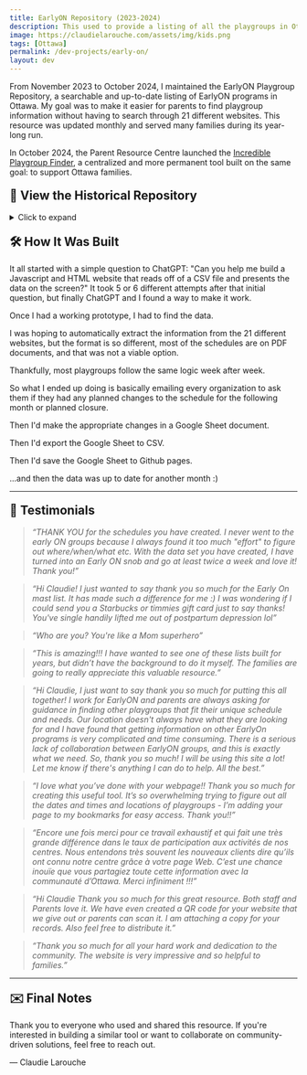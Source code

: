 ```yaml
---
title: EarlyON Repository (2023-2024)
description: This used to provide a listing of all the playgroups in Ottawa. You can now use the <a href="https://www.incredibleplaygroupfinder.ca/en" target="_blank">Incredible Playgroup Finder</a>
image: https://claudielarouche.com/assets/img/kids.png
tags: [Ottawa]
permalink: /dev-projects/early-on/
layout: dev
---
```


<link rel="stylesheet" href="https://maxcdn.bootstrapcdn.com/bootstrap/4.5.2/css/bootstrap.min.css">
<link rel="stylesheet" type="text/css" href="https://cdn.datatables.net/1.11.5/css/jquery.dataTables.css">
<link rel="stylesheet" href="https://fonts.googleapis.com/icon?family=Material+Icons">

<style>

#dataTable thead th {
position: sticky;
top: 0;
background-color: #f2f2f2; /* Change the background color as needed */
z-index: 100;
}

table {
border-collapse: collapse;
width: 100%;
margin-top: 20px;
}

th,
td {
border: 1px solid #dddddd;
}

h2 {
margin-top: 20px;
}

label {
display: block;
margin-top: 10px;
}


.checked {
text-decoration: line-through;
}

td.dataTables_empty {
text-align: left !important;
}

.dataTables_wrapper .dataTables_filter {
float: left;
text-align: left;
}
</style>

From November 2023 to October 2024, I maintained the EarlyON Playgroup Repository, a searchable and up-to-date listing of EarlyON programs in Ottawa. My goal was to make it easier for parents to find playgroup information without having to search through 21 different websites. This resource was updated monthly and served many families during its year-long run.

In October 2024, the Parent Resource Centre launched the [Incredible Playgroup Finder](https://incredibleplaygroupfinder.ca), a centralized and more permanent tool built on the same goal: to support Ottawa families. 

## 📂 View the Historical Repository

<details>
<summary>Click to expand</summary>

<!-- Add the Bootstrap call-out with a lightbulb icon -->
<div class="alert alert-danger mt-3" role="alert">
<span class="material-icons" style="vertical-align: middle;">lightbulb</span>
Please note that this is a demo of what the EarlyON Repository used to look like, not a list of current playgroups. The date range is 2024-01-02 to 2024-01-05</div>

<h2>Filters</h2>
<form class="form">

<div class="form-group row">
<label for="selectedDate" class="col-sm-2 col-form-label">Select Date:</label>
<div class="col-sm-10">
<input type="date" id="selectedDate" class="form-control col-sm-2">
</div>
</div>

<div class="form-group row">
<label for="selectedArea" class="col-sm-2 col-form-label">Select Area(s):</label>
<div class="col-sm-10">
<div class="checkbox">
<label><input type="checkbox" id="centralCheckbox" class="areaCheckbox" value="Central" checked=""> Central</label>
</div>
<div class="checkbox">
<label><input type="checkbox" id="eastCheckbox" class="areaCheckbox" value="East" checked=""> East</label>
</div>
<div class="checkbox">
<label><input type="checkbox" id="southCheckbox" class="areaCheckbox" value="South" checked=""> South</label>
</div>
<div class="checkbox">
<label><input type="checkbox" id="westCheckbox" class="areaCheckbox" value="West" checked=""> West</label>
</div>
</div>
</div>

<div class="form-group row">
<label for="selectedAgeGroup" class="col-sm-2 col-form-label">Select Age Group:</label>
<div class="col-sm-3">
<select id="selectedAgeGroup" class="form-control">
<option value="">Show all</option>
<option value="Babies">Show baby playgroups only</option>
<option value="Kids">Show kids playgroups only</option>
</select>
</div>
</div>

<div class="form-group row">
<label for="scheduleFilter" class="col-sm-2 col-form-label">Select Schedule:</label>
<div class="col-sm-4">
<select id="scheduleFilter" class="form-control">
<option value="all">Show all times</option>
<option value="eveningsWeekends">Show evenings and weekends only</option>
<option value="weekdayAMPM">Show weekday AM and PM only</option>
</select>
</div>
</div>

<div class="form-group row">
<label for="languageFilter" class="col-sm-2 col-form-label">Select Language(s):</label>
<div class="col-sm-10">
<div class="checkbox">
<label><input type="checkbox" id="arabicCheckbox" class="languageCheckbox" value="Arabic" checked=""> Arabic</label>
</div>
<div class="checkbox">
<label><input type="checkbox" id="englishCheckbox" class="languageCheckbox" value="English" checked=""> English</label>
</div>
<div class="checkbox">
<label><input type="checkbox" id="frenchCheckbox" class="languageCheckbox" value="French" checked=""> French</label>
</div>
<div class="checkbox">
<label><input type="checkbox" id="mandarinCheckbox" class="languageCheckbox" value="Mandarin" checked=""> Mandarin</label>
</div>
</div>
</div>
</form>

<div class="mt-3">
<button class="btn btn-secondary" onclick="clearAllFilters()">
Reset filters to default
</button>
</div>

<h2>Data</h2>
<div id="csvData"></div>
<p>The data from this table was taken from the various Ottawa EarlyON playgroups posted on the <a href="https://ottawa.ca/en/family-and-social-services/childrens-services/earlyon" target="_blank">Ottawa.ca website</a>. </p>

</details>

## 🛠 How It Was Built

It all started with a simple question to ChatGPT: "Can you help me build a Javascript and HTML website that reads off of a CSV file and presents the data on the screen?" It took 5 or 6 different attempts after that initial question, but finally ChatGPT and I found a way to make it work. 

Once I had a working prototype, I had to find the data. 

I was hoping to automatically extract the information from the 21 different websites, but the format is so different, most of the schedules are on PDF documents, and that was not a viable option. 

Thankfully, most playgroups follow the same logic week after week. 

So what I ended up doing is basically emailing every organization to ask them if they had any planned changes to the schedule for the following month or planned closure. 

Then I'd make the appropriate changes in a Google Sheet document. 

Then I'd export the Google Sheet to CSV. 

Then I'd save the Google Sheet to Github pages. 

...and then the data was up to date for another month :) 



---

## 💬 Testimonials
<!--
> *“This tool was a lifesaver during my maternity leave. I could finally plan outings without endlessly scrolling through Facebook pages.”*  
> — Local Parent

> *“Thank you for this! I’ve been forwarding it to all the new parents I know.”*  
> — EarlyON Staff Member

> *“I used it every week to plan which centres to visit. The search feature was amazing.”*  
> — Community Volunteer
-->
> *“THANK YOU for the schedules you have created. I never went to the early ON groups because I always found it too much "effort" to figure out where/when/what etc. With the data set you have created, I have turned into an Early ON snob and go at least twice a week and love it! Thank you!”*

> *“Hi Claudie! I just wanted to say thank you so much for the Early On mast list. It has made such a difference for me :) I was wondering if I could send you a Starbucks or timmies gift card just to say thanks! You've single handily lifted me out of postpartum depression lol”*

> *“Who are you? You're like a Mom superhero”*

> *“This is amazing!!! I have wanted to see one of these lists built for years, but didn’t have the background to do it myself. The families are going to really appreciate this valuable resource.”*

> *“Hi Claudie, I just want to say thank you so much for putting this all together! I work for EarlyON and parents are always asking for guidance in finding other playgroups that fit their unique schedule and needs. Our location doesn't always have what they are looking for and I have found that getting information on other EarlyOn programs is very complicated and time consuming. There is a serious lack of collaboration between EarlyON groups, and this is exactly what we need. So, thank you so much! I will be using this site a lot! Let me know if there's anything I can do to help. All the best.”*

> *“I love what you’ve done with your webpage!! Thank you so much for creating this useful tool. It’s so overwhelming trying to figure out all the dates and times and locations of playgroups - I’m adding your page to my bookmarks for easy access. Thank you!!”*

> *“Encore une fois merci pour ce travail exhaustif et qui fait une très grande différence dans le taux de participation aux activités de nos centres. Nous entendons très souvent les nouveaux clients dire qu’ils ont connu notre centre grâce à votre page Web. C’est une chance inouïe que vous partagiez toute cette information avec la communauté d’Ottawa. Merci infiniment !!!”*

> *“Hi Claudie Thank you so much for this great resource. Both staff and Parents love it. We have even created a QR code for your website that we give out or parents can scan it. I am attaching a copy for your records. Also feel free to distribute it.”*

> *“Thank you so much for all your hard work and dedication to the community. The website is very impressive and so helpful to families.”*
---

## ✉️ Final Notes

Thank you to everyone who used and shared this resource. If you're interested in building a similar tool or want to collaborate on community-driven solutions, feel free to reach out.

— Claudie Larouche  

<script src="https://code.jquery.com/jquery-3.6.0.min.js"></script>
<script type="text/javascript" charset="utf8" src="https://cdn.datatables.net/1.11.5/js/jquery.dataTables.js"></script>
<script src="https://cdn.datatables.net/buttons/1.7.1/js/dataTables.buttons.min.js"></script>
<script src="https://cdn.datatables.net/buttons/1.7.1/js/buttons.colVis.min.js"></script>
<script src="https://cdnjs.cloudflare.com/ajax/libs/PapaParse/5.3.0/papaparse.min.js"></script>
<script src="{{ "/assets/js/earlyon.js" | relative_url }}"></script>
